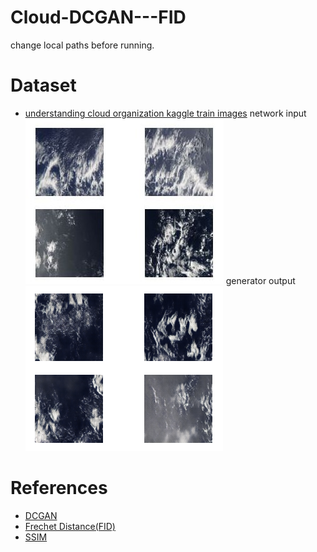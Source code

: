 # Cloud-DCGAN---FID
change local paths before running.
# Dataset 
- [understanding cloud organization kaggle train images](https://www.kaggle.com/c/understanding_cloud_organization/data?select=train_images)
network input
![alt text](https://github.com/cikufa/Cloud-DCGAN-FID/blob/main/real.jpg)
generator output
![alt text](https://github.com/cikufa/Cloud-DCGAN-FID/blob/main/fake.png)
# References 
- [DCGAN](https://github.com/carpedm20/DCGAN-tensorflow)
- [Frechet Distance(FID)](https://github.com/spiros/discrete_frechet)
- [SSIM](https://github.com/Po-Hsun-Su/pytorch-ssim)

